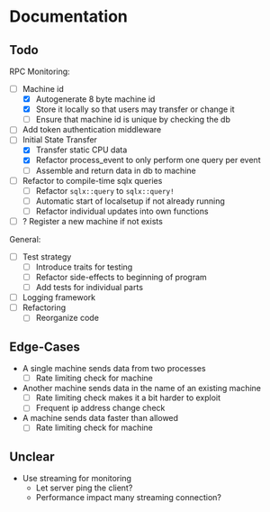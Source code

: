 # Documentation

## Todo

RPC Monitoring:

- [ ] Machine id
  - [x] Autogenerate 8 byte machine id
  - [x] Store it locally so that users may transfer or change it
  - [ ] Ensure that machine id is unique by checking the db
- [ ] Add token authentication middleware
- [ ] Initial State Transfer
  - [x] Transfer static CPU data
  - [x] Refactor process_event to only perform one query per event
  - [ ] Assemble and return data in db to machine
- [ ] Refactor to compile-time sqlx queries
  - [ ] Refactor `sqlx::query` to `sqlx::query!`
  - [ ] Automatic start of localsetup if not already running
  - [ ] Refactor individual updates into own functions
- [ ] ? Register a new machine if not exists

General:

- [ ] Test strategy
  - [ ] Introduce traits for testing
  - [ ] Refactor side-effects to beginning of program
  - [ ] Add tests for individual parts
- [ ] Logging framework
- [ ] Refactoring
  - [ ] Reorganize code

## Edge-Cases

- A single machine sends data from two processes
  - [ ] Rate limiting check for machine
- Another machine sends data in the name of an existing machine
  - [ ] Rate limiting check makes it a bit harder to exploit
  - [ ] Frequent ip address change check
- A machine sends data faster than allowed
  - [ ] Rate limiting check for machine

## Unclear

- Use streaming for monitoring
  - Let server ping the client?
  - Performance impact many streaming connection?
